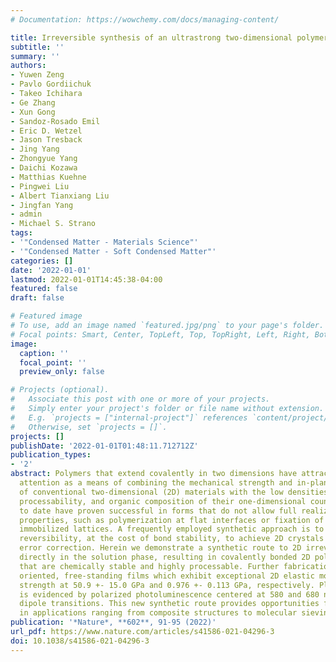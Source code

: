 ```yaml
---
# Documentation: https://wowchemy.com/docs/managing-content/

title: Irreversible synthesis of an ultrastrong two-dimensional polymeric material
subtitle: ''
summary: ''
authors:
- Yuwen Zeng
- Pavlo Gordiichuk
- Takeo Ichihara
- Ge Zhang
- Xun Gong
- Sandoz-Rosado Emil
- Eric D. Wetzel
- Jason Tresback
- Jing Yang
- Zhongyue Yang
- Daichi Kozawa
- Matthias Kuehne
- Pingwei Liu
- Albert Tianxiang Liu
- Jingfan Yang
- admin
- Michael S. Strano
tags:
- '"Condensed Matter - Materials Science"'
- '"Condensed Matter - Soft Condensed Matter"'
categories: []
date: '2022-01-01'
lastmod: 2022-01-01T14:45:38-04:00
featured: false
draft: false

# Featured image
# To use, add an image named `featured.jpg/png` to your page's folder.
# Focal points: Smart, Center, TopLeft, Top, TopRight, Left, Right, BottomLeft, Bottom, BottomRight.
image:
  caption: ''
  focal_point: ''
  preview_only: false

# Projects (optional).
#   Associate this post with one or more of your projects.
#   Simply enter your project's folder or file name without extension.
#   E.g. `projects = ["internal-project"]` references `content/project/deep-learning/index.md`.
#   Otherwise, set `projects = []`.
projects: []
publishDate: '2022-01-01T01:48:11.712712Z'
publication_types:
- '2'
abstract: Polymers that extend covalently in two dimensions have attracted recent
  attention as a means of combining the mechanical strength and in-plane energy conduction
  of conventional two-dimensional (2D) materials with the low densities, synthetic
  processability, and organic composition of their one-dimensional counterparts. Efforts
  to date have proven successful in forms that do not allow full realization of these
  properties, such as polymerization at flat interfaces or fixation of monomers in
  immobilized lattices. A frequently employed synthetic approach is to introduce microscopic
  reversibility, at the cost of bond stability, to achieve 2D crystals after extensive
  error correction. Herein we demonstrate a synthetic route to 2D irreversible polycondensation
  directly in the solution phase, resulting in covalently bonded 2D polymer platelets
  that are chemically stable and highly processable. Further fabrication offers highly
  oriented, free-standing films which exhibit exceptional 2D elastic modulus and yield
  strength at 50.9 +- 15.0 GPa and 0.976 +- 0.113 GPa, respectively. Platelet alignment
  is evidenced by polarized photoluminescence centered at 580 and 680 nm from different
  dipole transitions. This new synthetic route provides opportunities for 2D polymers
  in applications ranging from composite structures to molecular sieving membranes.
publication: '*Nature*, **602**, 91-95 (2022)'
url_pdf: https://www.nature.com/articles/s41586-021-04296-3
doi: 10.1038/s41586-021-04296-3
---
```

